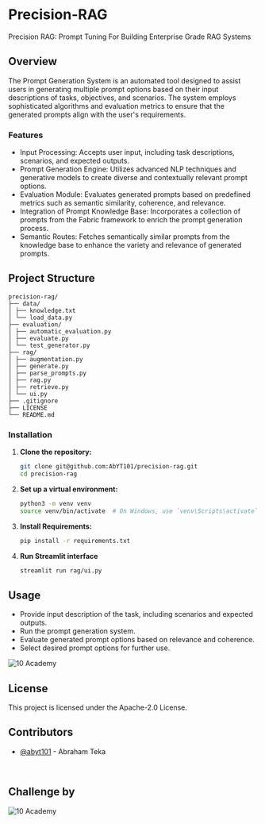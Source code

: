 # Precision-RAG
Precision RAG: Prompt Tuning For Building Enterprise Grade RAG Systems

## Overview
The Prompt Generation System is an automated tool designed to assist users in generating multiple prompt options based on their input descriptions of tasks, objectives, and scenarios. The system employs sophisticated algorithms and evaluation metrics to ensure that the generated prompts align with the user's requirements.

### Features
- Input Processing: Accepts user input, including task descriptions, scenarios, and expected outputs.
- Prompt Generation Engine: Utilizes advanced NLP techniques and generative models to create diverse and contextually relevant prompt options.
- Evaluation Module: Evaluates generated prompts based on predefined metrics such as semantic similarity, coherence, and relevance.
- Integration of Prompt Knowledge Base: Incorporates a collection of prompts from the Fabric framework to enrich the prompt generation process.
- Semantic Routes: Fetches semantically similar prompts from the knowledge base to enhance the variety and relevance of generated prompts.

## Project Structure
```
precision-rag/
├── data/
│ ├── knowledge.txt
│ └── load_data.py
├── evaluation/
│ ├── automatic_evaluation.py
│ ├── evaluate.py
│ └── test_generator.py
├── rag/
│ ├── augmentation.py
│ ├── generate.py
│ ├── parse_prompts.py
│ ├── rag.py
│ ├── retrieve.py
│ └── ui.py
├── .gitignore
├── LICENSE
└── README.md
```

### Installation

1. **Clone the repository:**

    ```sh
    git clone git@github.com:AbYT101/precision-rag.git
    cd precision-rag
    ```

2. **Set up a virtual environment:**

    ```sh
    python3 -m venv venv
    source venv/bin/activate  # On Windows, use `venv\Scripts\activate`
    ```
3. **Install Requirements:**
    ```sh
    pip install -r requirements.txt
    ```
4. **Run Streamlit interface**
    ```sh
   streamlit run rag/ui.py 
   ```

## Usage
- Provide input description of the task, including scenarios and expected outputs.
- Run the prompt generation system.
- Evaluate generated prompt options based on relevance and coherence.
- Select desired prompt options for further use.

![10 Academy](https://github.com/AbYT101/precision-rag/tree/main/screenshot/prompts.png)

## License

This project is licensed under the Apache-2.0 License.


## Contributors

- [@abyt101](https://github.com/AbYT101) - Abraham Teka

<br>

## Challenge by

![10 Academy](https://static.wixstatic.com/media/081e5b_5553803fdeec4cbb817ed4e85e1899b2~mv2.png/v1/fill/w_246,h_106,al_c,q_85,usm_0.66_1.00_0.01,enc_auto/10%20Academy%20FA-02%20-%20transparent%20background%20-%20cropped.png)